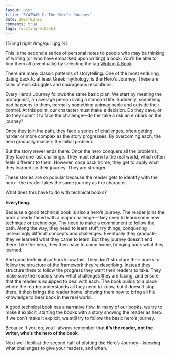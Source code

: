 ```yaml
---
layout: post
title: "SYWTWAB 2: The Hero's Journey"
date: 2007-03-05
comments: true
tags: [writing-a-book]
---
```


{%img1 right /img/quill.jpg %}

This is the second a series of personal notes to people who may be
thinking of writing (or who have embarked upon writing) a book. You’ll
be able to find them all (eventually) by selecting the tag <a
href="http://pragdave.pragprog.com/pragdave/writing_a_book/index.html">Writing A Book</a>.

There are many classic patterns of storytelling. One of the most
enduring, dating back to at least Greek mythology, is the Hero’s
Journey. These are tales of epic struggles and courageous resolutions.

Every Hero’s Journey follows the same basic plan. We start by meeting
the protagonist, an average person living a standard life. Suddenly,
something bad happens to them, normally something unimaginable and
outside their control. At this point, our character must make a
decision. Do they cave, or do they commit to face the challenge—do the
take a risk an embark on the journey?

Once they join the path, they face a series of challenges, often
getting harder or more complex as the story progresses. By overcoming
each, the hero gradually masters the initial problem.

But the story never ends there. Once the hero conquers all the
problems, they face one last challenge. They must return to the real
world, which often feels different to them. However, once back home,
they get to apply what they learned on their journey. They are
stronger.

These stories are so popular because the reader gets to identify with
the hero—the reader takes the same journey as the character.

What does this have to do with technical books?

**Everything.**

Because a good technical book is also a hero’s journey. The reader
joins the book already faced with a major challenge—they need to learn
some new technique or technology. Thy need to make a commitment to
follow the path. Along the way, they need to learn stuff, try things,
conquering increasingly difficult concepts and challenges. Eventually
they graduate; they’ve learned what they came to learn. But they
journey doesn’t end there. Like the hero, they then have to come home,
bringing back what they learned.


And good technical authors know this. They don’t structure their books
to follow the structure of the framework they’re describing. Instead
they structure them to follow the progress they want their readers to
take. They make sure the readers know what challenges they are facing,
and ensure that the reader is equipped to deal with each. The book
builds to a place where the reader understands all they need to know,
but it doesn’t stop there. It then brings the reader home, showing
them how to bring all his knowledge to bear back in the real world.


A good technical book has a narrative flow. In many of our books, we
try to make it explicit, starting the books with a story showing the
reader as hero. If we don’t make it explicit, we still try to follow
the basic hero’s journey.


Because if you do, you’ll always remember that **it’s the reader, not
the writer, who’s the hero of the book**.


Next we’ll look at the second half of plotting the Hero’s
Journey—knowing what challenges to give your readers, and when.

